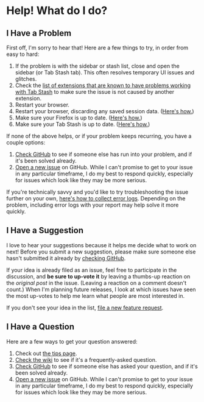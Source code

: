 # Help! What do I do?

## I Have a Problem

First off, I'm sorry to hear that!  Here are a few things to try, in order from
easy to hard:

1. If the problem is with the sidebar or stash list, close and open the sidebar
   (or Tab Stash tab).  This often resolves temporary UI issues and glitches.
2. Check the [list of extensions that are known to have problems working with
   Tab Stash](https://github.com/josh-berry/tab-stash/wiki/Known-Incompatibilities-with-Other-Extensions)
   to make sure the issue is not caused by another extension.
3. Restart your browser.
4. Restart your browser, discarding any saved session data.
   ([Here's how.](https://github.com/josh-berry/tab-stash/wiki/Restart-Firefox-Without-Saved-Session-Data))
5. Make sure your Firefox is up to date.
   ([Here's how.](https://support.mozilla.org/en-US/kb/update-firefox-latest-release?redirectlocale=en-US&redirectslug=update-firefox-latest-version))
6. Make sure your Tab Stash is up to date.
   ([Here's how.](https://support.mozilla.org/en-US/kb/how-update-add-ons))

If none of the above helps, or if your problem keeps recurring, you have a couple options:

1. [Check GitHub](https://github.com/josh-berry/tab-stash/issues?utf8=%E2%9C%93&q=is%3Aissue)
   to see if someone else has run into your problem, and if it's been solved
   already.
2. [Open a new issue](https://github.com/josh-berry/tab-stash/issues/new?template=bug_report.md)
   on GitHub.  While I can't promise to get to your issue in any particular
   timeframe, I do my best to respond quickly, especially for issues which look
   like they may be more serious.

If you're technically savvy and you'd like to try troubleshooting the issue
further on your own,
[here's how to collect error logs](https://github.com/josh-berry/tab-stash/wiki/Collect-Error-Logs).
Depending on the problem, including error logs with your report may help solve
it more quickly.

## I Have a Suggestion

I love to hear your suggestions because it helps me decide what to work on next!
Before you submit a new suggestion, please make sure someone else hasn't
submitted it already by
[checking GitHub](https://github.com/josh-berry/tab-stash/issues?utf8=%E2%9C%93&q=is%3Aissue+label%3Aenhancement+).

If your idea is already filed as an issue, feel free to participate in the
discussion, and **be sure to up-vote it** by leaving a thumbs-up reaction on the
*original post* in the issue.  (Leaving a reaction on a comment doesn't count.)
When I'm planning future releases, I look at which issues have seen the most
up-votes to help me learn what people are most interested in.

If you don't see your idea in the list,
[file a new feature request](https://github.com/josh-berry/tab-stash/issues/new?template=feature_request.md).

## I Have a Question

Here are a few ways to get your question answered:

1. Check out [the tips page](tips.md).
2. [Check the wiki](https://github.com/josh-berry/tab-stash/wiki) to see if it's
   a frequently-asked question.
3. [Check GitHub](https://github.com/josh-berry/tab-stash/issues?utf8=%E2%9C%93&q=is%3Aissue)
   to see if someone else has asked your question, and if it's been solved
   already.
4. [Open a new issue](https://github.com/josh-berry/tab-stash/issues/new?template=question.md)
   on GitHub.  While I can't promise to get to your issue in any particular
   timeframe, I do my best to respond quickly, especially for issues which look
   like they may be more serious.
